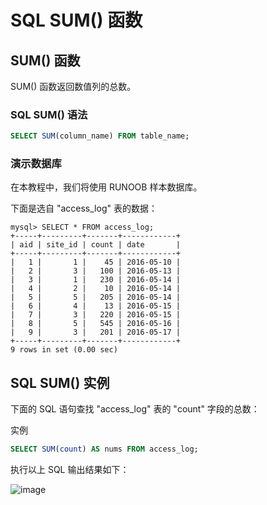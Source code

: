 # SQL SUM() 函数
## SUM() 函数
SUM() 函数返回数值列的总数。

### SQL SUM() 语法
```sql
SELECT SUM(column_name) FROM table_name;

```
### 演示数据库
在本教程中，我们将使用 RUNOOB 样本数据库。

下面是选自 "access_log" 表的数据：

```
mysql> SELECT * FROM access_log;
+-----+---------+-------+------------+
| aid | site_id | count | date       |
+-----+---------+-------+------------+
|   1 |       1 |    45 | 2016-05-10 |
|   2 |       3 |   100 | 2016-05-13 |
|   3 |       1 |   230 | 2016-05-14 |
|   4 |       2 |    10 | 2016-05-14 |
|   5 |       5 |   205 | 2016-05-14 |
|   6 |       4 |    13 | 2016-05-15 |
|   7 |       3 |   220 | 2016-05-15 |
|   8 |       5 |   545 | 2016-05-16 |
|   9 |       3 |   201 | 2016-05-17 |
+-----+---------+-------+------------+
9 rows in set (0.00 sec)
```

## SQL SUM() 实例
下面的 SQL 语句查找 "access_log" 表的 "count" 字段的总数：

实例

```sql
SELECT SUM(count) AS nums FROM access_log;
```

执行以上 SQL 输出结果如下：

![image](https://user-images.githubusercontent.com/18340126/173321671-959c6b4c-7a7a-4fce-b56c-68e057972609.png)
